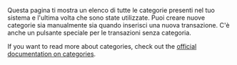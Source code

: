 Questa pagina ti mostra un elenco di tutte le categorie presenti nel tuo sistema e l'ultima volta che sono state utilizzate. Puoi creare nuove categorie sia manualmente sia quando inserisci una nuova transazione. C'è anche un pulsante speciale per le transazioni senza categoria.

If you want to read more about categories, check out the [official documentation on categories](https://docs.firefly-iii.org/concepts/categories).